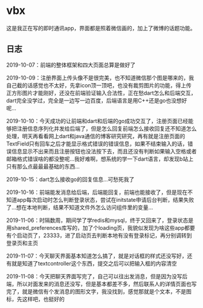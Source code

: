 # vbx

这是我正在写的即时通讯app，界面都是照着微信画的，加上了微博的话题功能。

## 日志

2019-10-07：前端的整体框架和四大页面总算是做好了

2019-10-09：注册界面上传头像不是很完美，也不知道微信那个图是哪来的，我自己截的话感觉也不太好，先拿icon顶一顶吧，也没有裁剪图片的功能，得上传正方形图片才能刚好，还没在前端验证输入合法性，正在愁dart怎么和后端交互，dart完全没学过，完全是一边写一边百度，后端语言是用C++还是go也没想好呢...

2019-10-10：今天成功的让前端和dart和后端的go成功交互了，注册页面已经能够把注册信息序列化并发给后端了，但是怎么回复前端怎么接收回复还不知道怎么处理，明天再看看网上dart和java通信的博客研究研究，再有就是注册页面的TextField只有回车之后才能显示格式错误的错误信息，如果不结束输入的话，错误信息显示不出来而且注册按钮也没法按下去，而且还没有判断如果输入空格或者邮箱格式错误啥的都没整呢...我好难啊，想系统的学一下dart语言，却发现b站上只有那么点最最最基础的东西...

2019-10-15：dart怎么接收go的回复信息...可愁死我了

2019-10-16：前端能发消息给后端，后端能回复，前端也能接收了，但是现在不知道app每次启动时怎么判断登录状态，尝试在initstate申请后台判断，结果失败了...想在本地判断，结果不知道文件外怎么访问组件里的变量...

2019-11-06：时隔数周，期间学了学redis和mysql，终于又回来了，登录状态是用shared_preferences库写的，加了个loading页，我貌似发现为啥这些app都要有个启动页了，23333，进了启动页去判断本地有没有登录标记，再分别调转到登录页和主页

2019-11-07：今天聊天界面基本知道怎么搞了，就是对话框的样式还没写好，还有就是知道了textcontroller这个东西，提交之后可以把输入框的内容清空

2019-11-08：今天把聊天界面写完了，自己可以往出发消息，但是因为没写后端，所以对面发来的消息还没写，但是基本都差不多，然后联系人的详情页面也写完了，就是微信有个发消息的图形文字，我没找到，感觉那就是个文本，不是图标，先这样吧，也挺好的